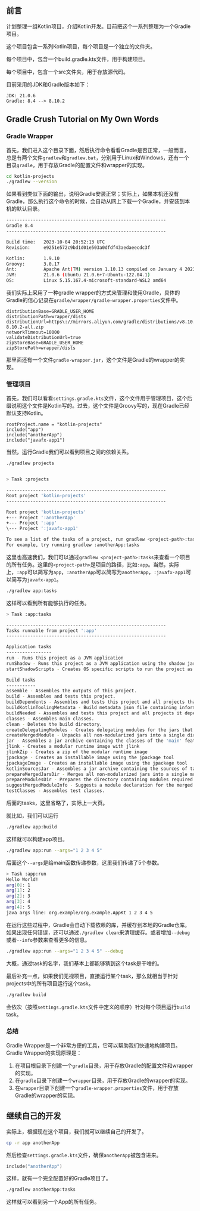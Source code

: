 <script src="./assets/js/md-enhancer.js"></script>

## 前言

计划整理一组Kotlin项目，介绍Kotlin开发。目前把这个一系列整理为一个Gradle项目。

这个项目包含一系列Kotlin项目，每个项目是一个独立的文件夹。

每个项目中，包含一个build.gradle.kts文件，用于构建项目。

每个项目中，包含一个src文件夹，用于存放源代码。

目前采用的JDK和Gradle版本如下：

```quote
JDK: 21.0.6
Gradle: 8.4 --> 8.10.2
```

## Gradle Crush Tutorial on My Own Words

### Gradle Wrapper

首先，我们进入这个目录下面，然后执行命令看看Gradle是否正常，一般而言，总是有两个文件`gradlew`和`gradlew.bat`，分别用于Linux和Windows，还有一个目录`gradle`，用于存放Gradle的配置文件和wrapper的实现。

```bash
cd kotlin-projects
./gradlew --version
```

如果看到类似下面的输出，说明Gradle安装正常；实际上，如果本机还没有Gradle，那么执行这个命令的时候，会自动从网上下载一个Gradle，并安装到本机的默认目录。

```bash
------------------------------------------------------------
Gradle 8.4
------------------------------------------------------------

Build time:   2023-10-04 20:52:13 UTC
Revision:     e9251e572c9bd1d01e503a0dfdf43aedaeecdc3f

Kotlin:       1.9.10
Groovy:       3.0.17
Ant:          Apache Ant(TM) version 1.10.13 compiled on January 4 2023
JVM:          21.0.6 (Ubuntu 21.0.6+7-Ubuntu-122.04.1)
OS:           Linux 5.15.167.4-microsoft-standard-WSL2 amd64
```

我们实际上采用了一种gradle wrapper的方式来管理和使用Gradle，具体的Gradle的信心记录在`gradle/wrapper/gradle-wrapper.properties`文件中。

```quote
distributionBase=GRADLE_USER_HOME
distributionPath=wrapper/dists
distributionUrl=https\://mirrors.aliyun.com/gradle/distributions/v8.10.2/gradle-8.10.2-all.zip
networkTimeout=10000
validateDistributionUrl=true
zipStoreBase=GRADLE_USER_HOME
zipStorePath=wrapper/dists
```

那里面还有一个文件`gradle-wrapper.jar`，这个文件是Gradle的wrapper的实现。

### 管理项目

首先，我们可以看看`settings.gradle.kts`文件，这个文件用于管理项目，这个后缀说明这个文件是Kotlin写的。过去，这个文件是Groovy写的，现在Gradle已经默认支持Kotlin。

```kotlinscript
rootProject.name = "kotlin-projects"
include("app")
include("anotherApp")
include("javafx-app1")
```

当然，运行Gradle我们可以看到项目之间的依赖关系。

```bash
./gradlew projects


> Task :projects

------------------------------------------------------------
Root project 'kotlin-projects'
------------------------------------------------------------

Root project 'kotlin-projects'
+--- Project ':anotherApp'
+--- Project ':app'
\--- Project ':javafx-app1'

To see a list of the tasks of a project, run gradlew <project-path>:tasks
For example, try running gradlew :anotherApp:tasks
```

这里也高速我们，我们可以通过`gradlew <project-path>:tasks`来查看一个项目的所有任务。这里的`<project-path>`是项目的路径，比如`:app`。当然，实际上，`:app`可以简写为`app`，`:anotherApp`可以简写为`anotherApp`，`:javafx-app1`可以简写为`javafx-app1`。

```bash
./gradlew app:tasks
```

这样可以看到所有能够执行的任务。

```bash
> Task :app:tasks

------------------------------------------------------------
Tasks runnable from project ':app'
------------------------------------------------------------

Application tasks
-----------------
run - Runs this project as a JVM application
runShadow - Runs this project as a JVM application using the shadow jar
startShadowScripts - Creates OS specific scripts to run the project as a JVM application using the shadow jar

Build tasks
-----------
assemble - Assembles the outputs of this project.
build - Assembles and tests this project.
buildDependents - Assembles and tests this project and all projects that depend on it.
buildKotlinToolingMetadata - Build metadata json file containing information about the used Kotlin tooling
buildNeeded - Assembles and tests this project and all projects it depends on.
classes - Assembles main classes.
clean - Deletes the build directory.
createDelegatingModules - Creates delegating modules for the jars that have been merged into a single module
createMergedModule - Unpacks all non-modularized jars into a single directory
jar - Assembles a jar archive containing the classes of the 'main' feature.
jlink - Creates a modular runtime image with jlink
jlinkZip - Creates a zip of the modular runtime image
jpackage - Creates an installable image using the jpackage tool
jpackageImage - Creates an installable image using the jpackage tool
kotlinSourcesJar - Assembles a jar archive containing the sources of target 'kotlin'.
prepareMergedJarsDir - Merges all non-modularized jars into a single module
prepareModulesDir - Prepares the directory containing modules required by the application
suggestMergedModuleInfo - Suggests a module declaration for the merged module
testClasses - Assembles test classes.
```

后面的tasks，这里省略了，实际上一大页。

就比如，我们可以运行

```bash
./gradlew app:build
```

这样就可以构建app项目。

```bash
./gradlew app:run --args="1 2 3 4 5"
```

后面这个`--args`是给main函数传递参数，这里我们传递了5个参数。

```bash
> Task :app:run
Hello World!
arg[0]: 1
arg[1]: 2
arg[2]: 3
arg[3]: 4
arg[4]: 5
java args line: org.example/org.example.AppKt 1 2 3 4 5
```

在运行这些过程中，Gradle会自动下载依赖的库，并缓存到本地的Gradle仓库。如果出现任何错误，还可以通过`./gradlew clean`来清理缓存。或者增加`--debug`或者`--info`参数来查看更多的信息。

```bash
./gradlew app:run --args="1 2 3 4 5" --debug
```

大概，通过task的名字，我们基本上都能够猜到这个task是干啥的。

最后补充一点，如果我们无视项目，直接运行某个task，那么就相当于针对projects中的所有项目运行这个task。

```bash
./gradlew build
```

会依次（按照`settings.gradle.kts`文件中定义的顺序）针对每个项目运行`build` task。

### 总结

Gradle Wrapper是一个非常方便的工具，它可以帮助我们快速地构建项目。Gradle Wrapper的实现原理是：

1. 在项目根目录下创建一个`gradle`目录，用于存放Gradle的配置文件和wrapper的实现。
2. 在`gradle`目录下创建一个`wrapper`目录，用于存放Gradle的wrapper的实现。
3. 在`wrapper`目录下创建一个`gradle-wrapper.properties`文件，用于存放Gradle的wrapper的实现。

## 继续自己的开发

实际上，根据现在这个项目，我们就可以继续自己的开发了。

```bash
cp -r app anotherApp
```

然后检查`settings.gradle.kts`文件，确保`anotherApp`被包含进来。

```kotlin
include("anotherApp")
```

这样，就有一个完全配置好的Gradle项目了。

```bash
./gradlew anotherApp:tasks
```

这样就可以看到另一个App的所有任务。

